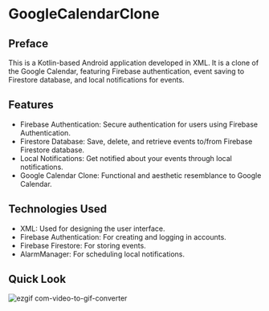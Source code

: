 # GoogleCalendarClone

## Preface
This is a Kotlin-based Android application developed in XML. 
It is a clone of the Google Calendar, featuring Firebase authentication, event saving to Firestore database, and local notifications for events. <br>


## Features

* Firebase Authentication: Secure authentication for users using Firebase Authentication.
* Firestore Database: Save, delete, and retrieve events to/from Firebase Firestore database.
* Local Notifications: Get notified about your events through local notifications.
* Google Calendar Clone: Functional and aesthetic resemblance to Google Calendar.

## Technologies Used
* XML: Used for designing the user interface.
* Firebase Authentication: For creating and logging in accounts.
* Firebase Firestore: For storing events.
* AlarmManager: For scheduling local notifications.

## Quick Look

 ![ezgif com-video-to-gif-converter](https://github.com/eaglenguyen/CalanderMVVM/assets/100715509/e080011e-0cb9-4726-ab7e-855ab085becd)

